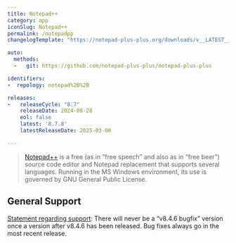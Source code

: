 ```yaml
---
title: Notepad++
category: app
iconSlug: Notepad++
permalink: /notepadpp
changelogTemplate: "https://notepad-plus-plus.org/downloads/v__LATEST__/"

auto:
  methods:
  -   git: https://github.com/notepad-plus-plus/notepad-plus-plus

identifiers:
-  repology: notepad%2B%2B

releases:
-   releaseCycle: "8.7"
    releaseDate: 2024-08-28
    eol: false
    latest: '8.7.8'
    latestReleaseDate: 2025-03-08

---
```


> [Notepad++](https://npp-user-manual.org/docs/getting-started/) is a free (as in “free speech”
> and also as in “free beer”) source code editor and Notepad replacement that supports several 
> languages. Running in the MS Windows environment, its use is governed by GNU General Public License.

## General Support

[Statement regarding support](https://community.notepad-plus-plus.org/post/88471): 
There will never be a “v8.4.6 bugfix” version once a version after v8.4.6 has been released. Bug fixes always go in the most recent release.
